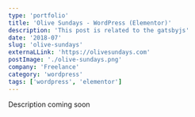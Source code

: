 ```yaml
---
type: 'portfolio'
title: 'Olive Sundays - WordPress (Elementor)'
description: 'This post is related to the gatsbyjs'
date: '2018-07'
slug: 'olive-sundays'
externaLLink: 'https://olivesundays.com'
postImage: './olive-sundays.png'
company: 'Freelance'
category: 'wordpress'
tags: ['wordpress', 'elementor']
---
```


Description coming soon
